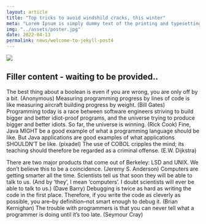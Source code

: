 ```yaml
---
layout: article
title: "Top tricks to avoid windshild cracks, this winter"
meta: "Lorem Ipsum is simply dummy text of the printing and typesetting industry. Lorem Ipsum has been the industry's standards..."
img: "../assets/poster.jpg"
date: 2022-04-13
permalink: news/welcome-to-jekyll-post4
---
```


<img src="{{ page.img }}" />

## Filler content - waiting to be provided..

The best thing about a boolean is even if you are wrong, you are only off by a bit. (Anonymous) Measuring programming progress by lines of code is like measuring aircraft building progress by weight. (Bill Gates) Programming today is a race between software engineers striving to build bigger and better idiot-proof programs, and the universe trying to produce bigger and better idiots. So far, the universe is winning. (Rick Cook) Fine, Java MIGHT be a good example of what a programming language should be like. But Java applications are good examples of what applications SHOULDN’T be like. (pixadel) The use of COBOL cripples the mind; its teaching should therefore be regarded as a criminal offense. (E.W. Dijkstra)

There are two major products that come out of Berkeley: LSD and UNIX. We don’t believe this to be a coincidence. (Jeremy S. Anderson) Computers are getting smarter all the time. Scientists tell us that soon they will be able to talk to us. (And by ‘they’, I mean ‘computers’. I doubt scientists will ever be able to talk to us.) (Dave Barry) Debugging is twice as hard as writing the code in the first place. Therefore, if you write the code as cleverly as possible, you are–by definition–not smart enough to debug it. (Brian Kernighan) The trouble with programmers is that you can never tell what a programmer is doing until it’s too late. (Seymour Cray)